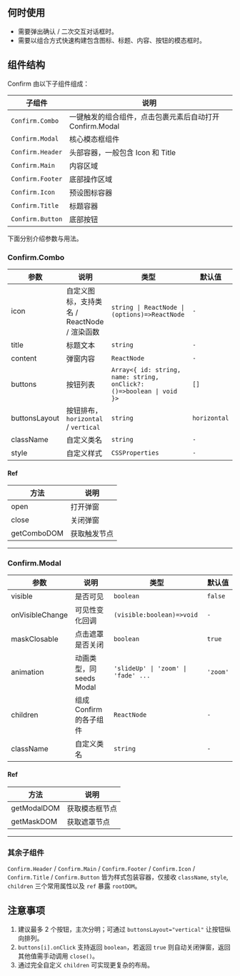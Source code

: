 ## 何时使用

- 需要弹出确认 / 二次交互对话框时。
- 需要以组合方式快速构建包含图标、标题、内容、按钮的模态框时。

## 组件结构

Confirm 由以下子组件组成：

| 子组件           | 说明                                                     |
| ---------------- | -------------------------------------------------------- |
| `Confirm.Combo`  | 一键触发的组合组件，点击包裹元素后自动打开 Confirm.Modal |
| `Confirm.Modal`  | 核心模态框组件                                           |
| `Confirm.Header` | 头部容器，一般包含 Icon 和 Title                         |
| `Confirm.Main`   | 内容区域                                                 |
| `Confirm.Footer` | 底部操作区域                                             |
| `Confirm.Icon`   | 预设图标容器                                             |
| `Confirm.Title`  | 标题容器                                                 |
| `Confirm.Button` | 底部按钮                                                 |

下面分别介绍参数与用法。

### Confirm.Combo

| 参数          | 说明                                        | 类型                                                                 | 默认值       |
| ------------- | ------------------------------------------- | -------------------------------------------------------------------- | ------------ |
| icon          | 自定义图标，支持类名 / ReactNode / 渲染函数 | `string \| ReactNode \| (options)=>ReactNode`                        | `-`          |
| title         | 标题文本                                    | `string`                                                             | `-`          |
| content       | 弹窗内容                                    | `ReactNode`                                                          | `-`          |
| buttons       | 按钮列表                                    | `Array<{ id: string, name: string, onClick?: ()=>boolean \| void }>` | `[]`         |
| buttonsLayout | 按钮排布，`horizontal` / `vertical`         | `string`                                                             | `horizontal` |
| className     | 自定义类名                                  | `string`                                                             | `-`          |
| style         | 自定义样式                                  | `CSSProperties`                                                      | `-`          |

#### Ref

| 方法        | 说明         |
| ----------- | ------------ |
| open        | 打开弹窗     |
| close       | 关闭弹窗     |
| getComboDOM | 获取触发节点 |

---

### Confirm.Modal

| 参数            | 说明                     | 类型                                | 默认值   |
| --------------- | ------------------------ | ----------------------------------- | -------- |
| visible         | 是否可见                 | `boolean`                           | `false`  |
| onVisibleChange | 可见性变化回调           | `(visible:boolean)=>void`           | `-`      |
| maskClosable    | 点击遮罩是否关闭         | `boolean`                           | `true`   |
| animation       | 动画类型，同 seeds Modal | `'slideUp' \| 'zoom' \| 'fade' ...` | `'zoom'` |
| children        | 组成 Confirm 的各子组件  | `ReactNode`                         | `-`      |
| className       | 自定义类名               | `string`                            | `-`      |

#### Ref

| 方法        | 说明           |
| ----------- | -------------- |
| getModalDOM | 获取模态框节点 |
| getMaskDOM  | 获取遮罩节点   |

---

### 其余子组件

`Confirm.Header` / `Confirm.Main` / `Confirm.Footer` / `Confirm.Icon` / `Confirm.Title` / `Confirm.Button` 皆为样式包装容器，仅接收 `className`, `style`, `children` 三个常用属性以及 `ref` 暴露 `rootDOM`。

## 注意事项

1. 建议最多 2 个按钮，主次分明；可通过 `buttonsLayout="vertical"` 让按钮纵向排列。
2. `buttons[i].onClick` 支持返回 `boolean`，若返回 `true` 则自动关闭弹窗，返回其他值需手动调用 `close()`。
3. 通过完全自定义 `children` 可实现更复杂的布局。
